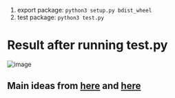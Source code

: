 1. export package: `python3 setup.py bdist_wheel`
2. test package: `python3 test.py`

# Result after running test.py
![image](https://user-images.githubusercontent.com/84069686/192076448-ba90e8ca-2737-4597-8c04-20ad1e25cf70.png)

## Main ideas from [here](https://pypi.org/project/setuptools-zig/) and [here](https://github.com/adamserafini/zaml)
